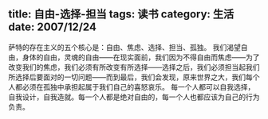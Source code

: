 title: 自由-选择-担当
tags: 读书
category: 生活
date: 2007/12/24
---

萨特的存在主义的五个核心是：自由、焦虑、选择、担当、孤独。
我们渴望自由，身体的自由，灵魂的自由——在现实面前，我们因为不得自由而焦虑——为了改变我们的焦虑，我们必须有所改变有所选择——选择之后，我们必须担当起我们所选择后要面对的一切问题——而到最后，我们会发现，原来世界之大，我们每个人都必须在孤独中承担起属于我们自己的喜怒哀乐。
每一个人都可以自我选择，自我设计，自我造就。每一个人都是绝对自由的，每一个人也都应该为自己的行为负责。